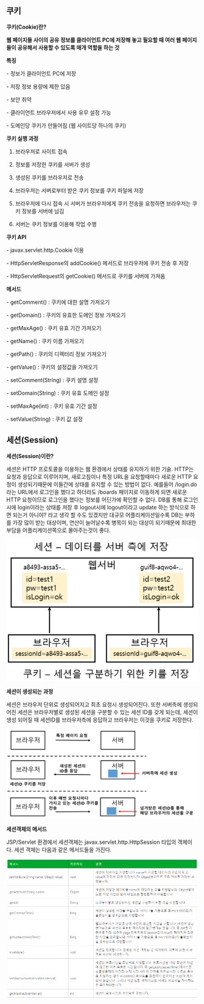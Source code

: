 ## 쿠키

**쿠키(Cookie)란?**

**웹 페이지들 사이의 공유 정보를 클라이언트 PC에 저장해 놓고 필요할 때 여러 웹 페이지들이 공유해서 사용할 수 있도록 매개 역할을 하는 것**



**특징**

\- 정보가 클라이언트 PC에 저장

\- 저장 정보 용량에 제한 있음

\- 보안 취약

\- 클라이언트 브라우저에서 사용 유무 설정 가능

\- 도메인당 쿠키가 만들어짐 (웹 사이트당 하나의 쿠키)



**쿠키 실행 과정**

1) 브라우저로 사이트 접속

2) 정보를 저장한 쿠키를 서버가 생성

3) 생성된 쿠키를 브라우저로 전송

4) 브라우저는 서버로부터 받은 쿠키 정보를 쿠키 파일에 저장

5) 브라우저에 다시 접속 시 서버가 브라우저에게 쿠키 전송을 요청하면 브라우저는 쿠키 정보를 서버에 넘김

6) 서버는 쿠키 정보를 이용해 작업 수행



**쿠키 API**

\- javax.servlet.http.Cookie 이용

\- HttpServletResponse의 addCookie() 메서드로 브라우저에 쿠키 전송 후 저장

\- HttpServletRequest의 getCookie() 메서드로 쿠키를 서버에 가져옴



**메서드**

\- getComment() : 쿠키에 대한 설명 가져오기

\- getDomain() : 쿠키의 유효한 도메인 정보 가져오기

\- getMaxAge() : 쿠키 유효 기간 가져오기

\- getName() : 쿠키 이름 가져오기

\- getPath() : 쿠키의 디렉터리 정보 가져오기

\- getValue() : 쿠키의 설정값을 가져오기

\- setComment(String) : 쿠키 설명 설정

\- setDomain(String) : 쿠키 유효 도메인 설정

\- setMaxAge(int) : 쿠키 유효 기간 설정

\- setValue(String) : 쿠키 값 설정



## 세션(Session)

**세션(Session)이란?**

세션은 HTTP 프로토콜을 이용하는 웹 환경에서 상태를 유지하기 위한 기술. HTTP는 요청과 응답으로 이루어지며, 새로고침이나 특정 URL을 요청할때마다 새로운 HTTP 요청이 생성되기때문에 이들간에 상태를 유지할 수 있는 방법이 없다. 예를들어 /login.do 라는 URL에서 로그인을 했다고 하더라도 /boards 페이지로 이동하게 되면 새로운 HTTP 요청이므로 로그인을 했다는 정보를 어딘가에 확인할 수 없다. DB를 통해 로그인시에 login이라는 상태를 저장 후 logout시에 logout이라고 update 하는 방식으로 하면 되는거 아니야? 라고 생각 할 수도 있겠지만 대규모 어플리케이션일수록 DB는 부하를 가장 많이 받는 대상이며, 연산이 늘어날수록 병목이 되는 대상이 되기때문에 최대한 부담을 어플리케이션쪽으로 몰아주는것이 좋다.

![image-20211013200711835](img/image-20211013200711835.png)



**세션이 생성되는 과정**

세션은 브라우저 단위로 생성되어지고 최초 요청시 생성되어진다. 또한 서버측에 생성되어진 세션은 브라우저별로 생성된 세션을 구분할 수 있는 세션 ID를 갖게 되는데, 세션이 생성 되어질 때 세션ID를 브라우저측에 응답하고 브라우저는 이것을 쿠키로 저장한다.

![image-20211013200810062](img/image-20211013200810062.png)



**세션객체의 메서드**

JSP/Servlet 환경에서 세션객체는 javax.servlet.http.HttpSession 타입의 객체이다. 세션 객체는 다음과 같은 메서드들을 가진다.



![image-20211013200931452](img/image-20211013200931452.png)

